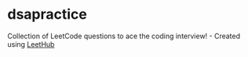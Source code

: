 # dsapractice
Collection of LeetCode questions to ace the coding interview! - Created using [LeetHub](https://github.com/QasimWani/LeetHub)
